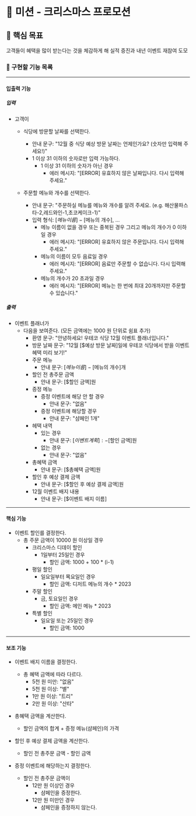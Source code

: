 # 🎄 미션 - 크리스마스 프로모션

## 📮 핵심 목표

고객들이 혜택을 많이 받는다는 것을 체감하게 해 실적 증진과 내년 이벤트 재참여 도모

### 🚀 구현할 기능 목록

---

#### 입출력 기능

##### 입력
- 고객이
    - 식당에 방문할 날짜를 선택한다.
        - 안내 문구: "12월 중 식당 예상 방문 날짜는 언제인가요? (숫자만 입력해 주세요!)"
        - 1 이상 31 이하의 숫자로만 입력 가능하다.
            - 1 이상 31 이하의 숫자가 아닌 경우
                - 에러 메시지: "[ERROR] 유효하지 않은 날짜입니다. 다시 입력해 주세요."

    - 주문할 메뉴와 개수를 선택한다.
        - 안내 문구: "주문하실 메뉴를 메뉴와 개수를 알려 주세요. (e.g. 해산물파스타-2,레드와인-1,초코케이크-1)"
        - 입력 형식: [$메뉴 이름]-[$메뉴의 개수], ...
            - 메뉴 이름이 없을 경우 또는 중복된 경우 그리고 메뉴의 개수가 0 이하일 경우
                - 에러 메시지: "[ERROR] 유효하지 않은 주문입니다. 다시 입력해 주세요."
            - 메뉴의 이름이 모두 음료일 경우
                - 에러 메시지: "[ERROR] 음료만 주문할 수 없습니다. 다시 입력해 주세요."
            - 메뉴의 개수가 20 초과일 경우
                - 에러 메시지: "[ERROR] 메뉴는 한 번에 최대 20개까지만 주문할 수 있습니다."

##### 출력
- 이벤트 플래너가
    - 다음을 보여준다. (모든 금액에는 1000 원 단위로 쉼표 추가)
        - 환영 문구: "안녕하세요! 우테코 식당 12월 이벤트 플래너입니다."
        - 방문 날짜 문구: "12월 [$예상 방문 날짜]일에 우테코 식당에서 받을 이벤트 혜택 미리 보기!"
        - 주문 메뉴
            - 안내 문구: [$메뉴 이름] - [$메뉴의 개수]개
        - 할인 전 총주문 금액
            - 안내 문구: [$할인 금액]원
        - 증정 메뉴
            - 증정 이벤트에 해당 안 할 경우
                - 안내 문구: "없음"
            - 증정 이벤트에 해당할 경우
                - 안내 문구: "샴페인 1개"
        - 헤택 내역
            - 있는 경우
                - 안내 문구: [$이벤트 계획]: -[$할인 금액]원
            - 없는 경우
                - 안내 문구: "없음"
        - 총혜택 금액
            - 안내 문구: [$총혜택 금액]원
        - 할인 후 예상 결제 금액
            - 안내 문구: [$할인 후 예상 결제 금액]원
        - 12월 이벤트 배지 내용
            - 안내 문구: [$이벤트 배지 이름]

---

#### 핵심 기능
- 이벤트 할인를 결정한다.
    - 총 주문 금액이 10000 원 이상일 경우
        - 크리스마스 디데이 할인
            - 1일부터 25일인 경우
                - 할인 금액: 1000 + 100 * (i-1)
        - 평일 할인
            - 일요일부터 묙요일인 경우
                - 할인 금액: 디저트 메뉴의 개수 * 2023
        - 주말 할인
            - 금, 토요일인 경우
                - 할인 금액: 메인 메뉴 * 2023
        - 특별 할인
            - 일요일 또는 25일인 경우
                - 할인 금액: 1000

---

#### 보조 기능
- 이벤트 배지 이름을 결정한다.
    - 총 혜택 금액에 따라 다르다.
        - 5천 원 미만: "없음"
        - 5천 원 이상: "별"
        - 1만 원 이상: "트리"
        - 2만 원 이상: "산타"

- 총혜택 금액을 계산한다.
    - 할인 금액의 합계 + 증정 메뉴(샴페인)의 가격

- 할인 후 예상 결제 금액을 계산한다.
    - 할인 전 총주문 금액 - 할인 금액

- 증정 이벤트에 해당하는지 결정한다.
    - 할인 전 총주문 금액이
        - 12만 원 이상인 경우
            - 샴페인을 증정한다.
        - 12만 원 미만인 경우
            - 샴페인을 증정하지 않는다.
